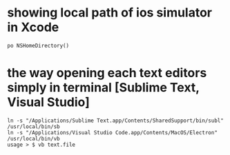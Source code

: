 # showing local path of ios simulator in Xcode
	po NSHomeDirectory()

# the way opening each text editors simply in terminal [Sublime Text, Visual Studio]
	ln -s "/Applications/Sublime Text.app/Contents/SharedSupport/bin/subl" /usr/local/bin/sb
	ln -s "/Applications/Visual Studio Code.app/Contents/MacOS/Electron" /usr/local/bin/vb
	usage > $ vb text.file
